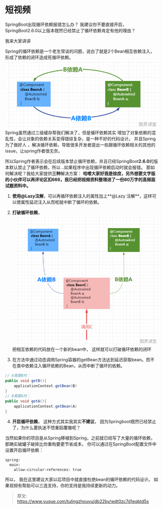 # 短视频

SpringBoot出现循环依赖报错怎么办？  我建议你不要直接开启，  SpringBoot2.6.0以上版本既然已经禁止了循环依赖肯定有他的理由？

我来大家讲讲

Spring的循环依赖是一个老生常谈的问题，说白了就是2个Bean相互依赖注入，形成了依赖的闭环造成死循环依赖。
![image.png](./img/38v43FZu5KrW97PK/1715309163780-11df4071-5eec-4b54-bfc9-8e06e3a0a06e-604450.png)
Spring虽然通过三级缓存帮我们解决了，但是循环依赖其实 增加了对象依赖的混乱性，会让对象的依赖关系变得错综复杂，是一种不好的代码设计。
并且Spring为了做好人 ，解决循环依赖，导致很多开发者提出一些跟循环依赖相关的其他的issue，让spring作者很无奈。

所以Spring作者表示会在后续版本禁止循环依赖，并且已经SpringBoot**2.6.0**的版本默认禁止了循环依赖，所以 ..如果程序中出现循环依赖启动时就会报错。
那如何解决呢？我给大家提供**三种**解决方案：
**哈喽大家好我是徐庶，另外想要文字版的小伙伴可以再评论区扣666，我已经把视频资料整理进了一份80万字的高频面试题资料中。**

1. **使用@Lazy注解**，可以再循环依赖注入的属性加上**@Lazy 注解**，这样可以使属性延迟注入从而呢就中断了循环的依赖。
2. **打破循环依赖**，![image.png](./img/38v43FZu5KrW97PK/1715309238509-c0f92c1a-fe10-47ad-a5c5-cf64ad608150-325431.png)把相互依赖的代码放在一个新的bean中， 这样就可以打破循环依赖的闭环

3. 在方法中通过动态调用Spring容器的getBean方法达到延迟获取bean。而不在类中依赖注入循环依赖的Bean，从而中断了循环的依赖。
```java
// A需要B时：
public void getB(){
    applicationContext.getBean(B)
}
// B需要A时：
public void getA(){
    applicationContext.getBean(A)
}
```

4. **开启循环依赖**， 这种方式其实我其实**不建议**， 因为Springboot既然已经禁止了，为什么要执迷不悟重蹈覆辙呢？

当然如果你的项目是从Spring移植到Spring，之前就已经写了大量的循环依赖，那确实破罐子破摔比你重构要更节省成本， 你可以通过在SpringBoot配置文件中设置开启循环依赖：
```
spring:
  main:
    allow-circular-references: true
```


所以， 我在这里建议大家以后项目中就直接杜绝bean的循环依赖的代码设计。  如果视频有帮助可以三连支持，你的支持是我持续更新的动力。


> 原文: <https://www.yuque.com/tulingzhouyu/db22bv/wdt0zc7d1eqbtd5s>